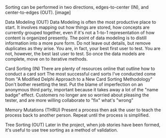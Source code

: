 Sorting can be performed in two directions, edges-to-center (IN), and center-to-edges (OUT).
[image]

Data Modeling (OUT)
Data Modeling is often the most productive place to start. It involves mapping out how things are stored, how concepts are currently grouped together, even if it's not a 1-to-1 representation of how content is organized presently. The point of data modeling is to distill information into a more pure form. Do not leave out details, but remove duplicates as they arise. You are, in fact, your best first user to test. You are not, however, the best last user to test. So once the data models are complete, move on to iterative methods.

Card Sorting (IN)
There are plenty of resources online that outline how to conduct a card sort
The most successful card sorts I've conducted come from "A Modified Delphi Approach to a New Card Sorting Methodology"
Don't bother resetting the test. Put the blame of imperfection on an anonymous third party, important because it takes away a lot of the "name badge" effect. Customers no longer are so worried about pleasing the tester, and are more willing collaborate to "fix" what's "wrong"

Memory Mutations (THRU)
Present a process then ask the user to teach the process back to another person. Repeat until the process is simplified.

Tree Sorting (OUT)
Later in the project, when job stories have been formed, it's useful to use tree sorting as a method of validation.

